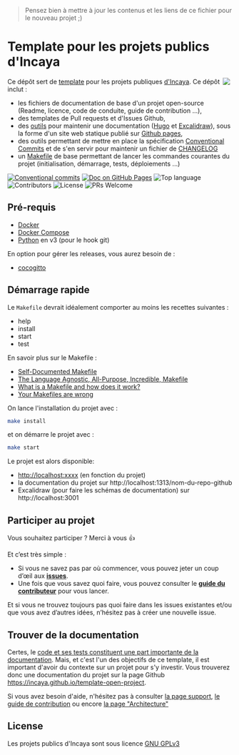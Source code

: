 > Pensez bien à mettre à jour les contenus et les liens de ce fichier pour le nouveau projet ;)


# Template pour les projets publics d'Incaya

<!-- Une description succinct mais motivante du projet. -->

<img align="right" src="https://incaya.fr/images/logo_hu48204ac56d872c7eba4fc9701c1d9b38_4541_148x148_fit_box_3.png"  style="margin-right: 5px"/>

Ce dépôt sert de [template](https://github.blog/2019-06-06-generate-new-repositories-with-repository-templates/) pour les projets publiques [d'Incaya](https://incaya.fr). Ce dépôt inclut : 
- les fichiers de documentation de base d'un projet open-source (Readme, licence, code de conduite, guide de contribution ...),
- des templates de Pull requests et d'Issues Github,
- des [outils](https://github.com/incaya/incaya-documentation) pour maintenir une documentation ([Hugo](https://gohugo.io/) et [Excalidraw](https://excalidraw.com/)), sous la forme d'un site web statique publié sur [Github pages](https://pages.github.com/),
- des outils permettant de mettre en place la spécification [Conventional Commits](https://www.conventionalcommits.org/fr/v1.0.0/) et de s'en servir pour maintenir un fichier de [CHANGELOG](https://fr.wikipedia.org/wiki/Changelog)
- un [Makefile](https://fr.wikipedia.org/wiki/Make) de base permettant de lancer les commandes courantes du projet (initialisation, démarrage, tests, déploiements ...)

[![Conventional commits](https://github.com/incaya/template-open-project/actions/workflows/conventional-commit.yml/badge.svg?branch=main)](https://github.com/incaya/template-open-project/actions/workflows/conventional-commit.yml) [![Doc on GitHub Pages](https://github.com/incaya/template-open-project/actions/workflows/documentation.yml/badge.svg?branch=main)](https://github.com/incaya/template-open-project/actions/workflows/documentation.yml) ![Top language](https://img.shields.io/github/languages/top/incaya/template-open-project.svg) ![Contributors](https://img.shields.io/github/contributors/incaya/template-open-project.svg) ![License](https://img.shields.io/github/license/incaya/template-open-project.svg) ![PRs Welcome](https://img.shields.io/badge/PRs-welcome-brightgreen.svg)

## Pré-requis

<!-- Quelles sont les briques logiciels obligatoirement présentes sur l'environnement de développement pour pouvoir lancer le projet. -->

- [Docker](https://www.docker.com/)
- [Docker Compose](https://docs.docker.com/compose/install/)
- [Python](https://www.python.org/downloads/) en v3 (pour le hook git)

En option pour gérer les releases, vous aurez besoin de :
- [cocogitto](https://docs.cocogitto.io/)

## Démarrage rapide

Le `Makefile` devrait idéalement comporter au moins les recettes suivantes :

- help
- install
- start
- test

En savoir plus sur le Makefile :

- [Self-Documented Makefile](https://marmelab.com/blog/2016/02/29/auto-documented-makefile.html)
- [The Language Agnostic, All-Purpose, Incredible, Makefile](https://blog.mindlessness.life/2019/11/17/the-language-agnostic-all-purpose-incredible-makefile.html)
- [What is a Makefile and how does it work?](https://opensource.com/article/18/8/what-how-makefile)
- [Your Makefiles are wrong](https://tech.davis-hansson.com/p/make/)

On lance l'installation du projet avec :

```bash
make install
```

et on démarre le projet avec :

```bash
make start
```

Le projet est alors disponible:
- <http://localhost:xxxx> (en fonction du projet)
- la documentation du projet sur http://localhost:1313/nom-du-repo-github
- Excalidraw (pour faire les schémas de documentation) sur http://localhost:3001

## Participer au projet

Vous souhaitez participer ? Merci à vous :+1:

Et c’est très simple :

- Si vous ne savez pas par où commencer, vous pouvez jeter un coup d’œil aux [**issues**](https://github.com/incaya/template-open-project/issues).
- Une fois que vous savez quoi faire, vous pouvez consulter le [**guide du contributeur**](./docs/CONTRIBUTING.md) pour vous lancer.

Et si vous ne trouvez toujours pas quoi faire dans les issues existantes et/ou que vous avez d’autres idées, n’hésitez pas à créer une nouvelle issue.

## Trouver de la documentation

Certes, le [code et ses tests constituent une part importante de la documentation](https://martinfowler.com/bliki/CodeAsDocumentation.html). Mais, et c'est l'un des objectifs de ce template, il est important d'avoir du contexte sur un projet pour s'y investir. Vous trouverez donc une documentation du projet sur la page Github https://incaya.github.io/template-open-project.

Si vous avez besoin d'aide, n'hésitez pas à consulter [la page support](./docs/SUPPORT.md), [le guide de contribution](./docs/CONTRIBUTING.md) ou encore [la page "Architecture"](./docs/ARCHITECTURE.md)

## License

Les projets publics d'Incaya sont sous licence [GNU GPLv3](LICENSE)
